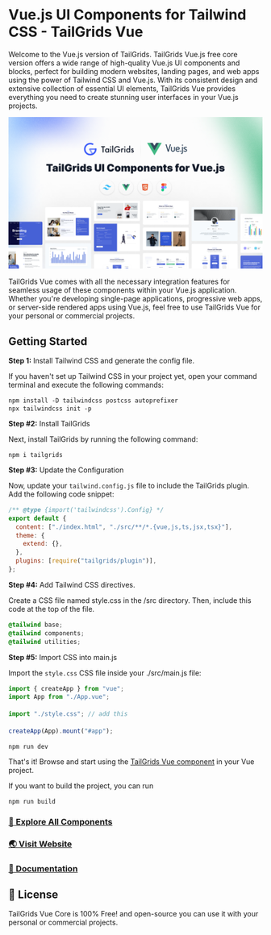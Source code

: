 # Vue.js UI Components for Tailwind CSS - TailGrids Vue

Welcome to the Vue.js version of TailGrids. TailGrids Vue.js free core version offers a wide range of high-quality Vue.js UI components and blocks, perfect for building modern websites, landing pages, and web apps using the power of Tailwind CSS and Vue.js. With its consistent design and extensive collection of essential UI elements, TailGrids Vue provides everything you need to create stunning user interfaces in your Vue.js projects.

[![sneak-peek](https://github.com/TailGrids/tailgrids-vue/blob/main/tailgrids-vue.png)](https://tailgrids.com/components)

TailGrids Vue comes with all the necessary integration features for seamless usage of these components within your Vue.js application. Whether you're developing single-page applications, progressive web apps, or server-side rendered apps using Vue.js, feel free to use TailGrids Vue for your personal or commercial projects.

## Getting Started

**Step 1:** Install Tailwind CSS and generate the config file.

If you haven't set up Tailwind CSS in your project yet, open your command terminal and execute the following commands:

```shellscript copy
npm install -D tailwindcss postcss autoprefixer
npx tailwindcss init -p
```

**Step #2:** Install TailGrids

Next, install TailGrids by running the following command:

```shellscript copy
npm i tailgrids
```

**Step #3:** Update the Configuration

Now, update your `tailwind.config.js` file to include the TailGrids plugin. Add the following code snippet:

```javascript showLineNumbers copy filename="tailwind.config.js"
/** @type {import('tailwindcss').Config} */
export default {
  content: ["./index.html", "./src/**/*.{vue,js,ts,jsx,tsx}"],
  theme: {
    extend: {},
  },
  plugins: [require("tailgrids/plugin")],
};
```

**Step #4:** Add Tailwind CSS directives.

Create a CSS file named style.css in the /src directory. Then, include this code at the top of the file.

```css copy
@tailwind base;
@tailwind components;
@tailwind utilities;
```

**Step #5:** Import CSS into main.js

Import the `style.css` CSS file inside your ./src/main.js file:

```javascript copy
import { createApp } from "vue";
import App from "./App.vue";

import "./style.css"; // add this

createApp(App).mount("#app");
```

```shellscript copy
npm run dev
```

That's it! Browse and start using the [TailGrids Vue component](/components/vue-link) in your Vue project.

If you want to build the project, you can run 
```shellscript copy
npm run build
```


### [🚀 Explore All Components](https://tailgrids.com/components)

### [🌏 Visit Website](https://tailgrids.com)

### [📃 Documentation](https://tailgrids.com/docs)

## 🎁 License

TailGrids Vue Core is 100% Free! and open-source you can use it with your personal or commercial projects.
